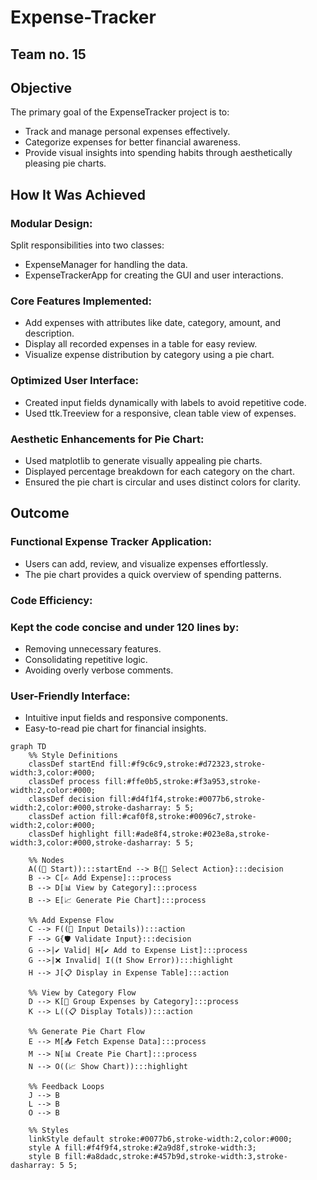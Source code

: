 # Expense-Tracker
## Team no. 15
## Objective
The primary goal of the ExpenseTracker project is to:

 - Track and manage personal expenses effectively.
 - Categorize expenses for better financial awareness.
 - Provide visual insights into spending habits through aesthetically pleasing pie charts.
## How It Was Achieved
### Modular Design:

Split responsibilities into two classes:
 - ExpenseManager for handling the data.
 - ExpenseTrackerApp for creating the GUI and user interactions.
### Core Features Implemented:

 - Add expenses with attributes like date, category, amount, and description.
 - Display all recorded expenses in a table for easy review.
 - Visualize expense distribution by category using a pie chart.
### Optimized User Interface:

 - Created input fields dynamically with labels to avoid repetitive code.
 - Used ttk.Treeview for a responsive, clean table view of expenses.
### Aesthetic Enhancements for Pie Chart:

 - Used matplotlib to generate visually appealing pie charts.
 - Displayed percentage breakdown for each category on the chart.
 - Ensured the pie chart is circular and uses distinct colors for clarity.
## Outcome
### Functional Expense Tracker Application:

 - Users can add, review, and visualize expenses effortlessly.
 - The pie chart provides a quick overview of spending patterns.
### Code Efficiency:

### Kept the code concise and under 120 lines by:
 - Removing unnecessary features.
 - Consolidating repetitive logic.
 - Avoiding overly verbose comments.
### User-Friendly Interface:

 - Intuitive input fields and responsive components.
 - Easy-to-read pie chart for financial insights.
   
```mermaid
graph TD
    %% Style Definitions
    classDef startEnd fill:#f9c6c9,stroke:#d72323,stroke-width:3,color:#000;
    classDef process fill:#ffe0b5,stroke:#f3a953,stroke-width:2,color:#000;
    classDef decision fill:#d4f1f4,stroke:#0077b6,stroke-width:2,color:#000,stroke-dasharray: 5 5;
    classDef action fill:#caf0f8,stroke:#0096c7,stroke-width:2,color:#000;
    classDef highlight fill:#ade8f4,stroke:#023e8a,stroke-width:3,color:#000,stroke-dasharray: 5 5;

    %% Nodes
    A((🏁 Start)):::startEnd --> B{📂 Select Action}:::decision
    B --> C[✍️ Add Expense]:::process
    B --> D[📊 View by Category]:::process
    B --> E[📈 Generate Pie Chart]:::process
    
    %% Add Expense Flow
    C --> F((💬 Input Details)):::action
    F --> G{🛡️ Validate Input}:::decision
    G -->|✔️ Valid| H[✔️ Add to Expense List]:::process
    G -->|❌ Invalid| I((❗ Show Error)):::highlight
    H --> J[📋 Display in Expense Table]:::action

    %% View by Category Flow
    D --> K[📑 Group Expenses by Category]:::process
    K --> L((📋 Display Totals)):::action

    %% Generate Pie Chart Flow
    E --> M[📥 Fetch Expense Data]:::process
    M --> N[📊 Create Pie Chart]:::process
    N --> O((📈 Show Chart)):::highlight

    %% Feedback Loops
    J --> B
    L --> B
    O --> B

    %% Styles
    linkStyle default stroke:#0077b6,stroke-width:2,color:#000;
    style A fill:#f4f9f4,stroke:#2a9d8f,stroke-width:3;
    style B fill:#a8dadc,stroke:#457b9d,stroke-width:3,stroke-dasharray: 5 5;



